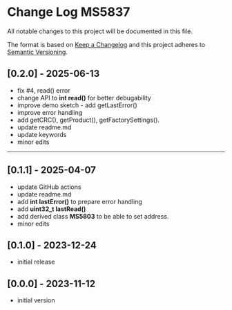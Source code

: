 # Change Log MS5837

All notable changes to this project will be documented in this file.

The format is based on [Keep a Changelog](http://keepachangelog.com/)
and this project adheres to [Semantic Versioning](http://semver.org/).


## [0.2.0] - 2025-06-13
- fix #4, read() error
- change API to **int read()** for better debugability
- improve demo sketch - add getLastError()
- improve error handling
- add getCRC(), getProduct(), getFactorySettings().
- update readme.md
- update keywords
- minor edits

----

## [0.1.1] - 2025-04-07
- update GitHub actions
- update readme.md
- add **int lastError()** to prepare error handling
- add **uint32_t lastRead()**
- add derived class **MS5803** to be able to set address.
- minor edits

## [0.1.0] - 2023-12-24
- initial release

## [0.0.0] - 2023-11-12
- initial version



